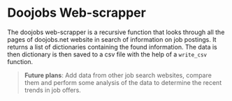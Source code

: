# Doojobs Web-scrapper
The doojobs web-scrapper is a recursive function that looks through all the pages of doojobs.net website in search of information on job postings. It returns a list of dictionaries containing the found information. The data is then dictionary is then saved to a csv file with the help of a `write_csv` function.

> **Future plans**: Add data from other job search websites, compare them and perform some analysis of the data to determine the recent trends in job offers.